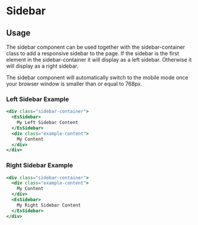# Sidebar

## Usage

The sidebar component can be used together with the sidebar-container class to add a responsive sidebar to the page. If the sidebar is the first element in the sidebar-container it will display as a left sidebar. Otherwise it will display as a right sidebar.

The sidebar component will automatically switch to the mobile mode once your browser window is smaller than or equal to 768px.

<style>
  .sidebar-container {
    transform: translateZ(0);
    min-height: 300px;
  }

  .sidebar-container > .example-content {
    background: #EEE;
  }

  .sidebar-container .es-sidebar {
    background: #FFF;
  }

  @media (max-width: 768px) {
    .sidebar-container .es-sidebar {
      width: calc(100% - var(--es-sidebar-padding) * 2);
    }
  }
</style>

### Left Sidebar Example
```handlebars
<div class="sidebar-container">
  <EsSidebar>
    My Left Sidebar Content
  </EsSidebar>
  <div class="example-content">
    My Content
  </div>
</div>
```

### Right Sidebar Example
```handlebars
<div class="sidebar-container">
  <div class="example-content">
    My Content
  </div>
  <EsSidebar>
    My Right Sidebar Content
  </EsSidebar>
</div>
```
